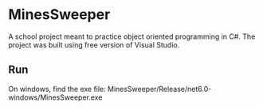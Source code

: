 # MinesSweeper

A school project meant to practice object oriented programming in C#.
The project was built using free version of Visual Studio.

## Run

On windows, find the exe file: MinesSweeper/Release/net6.0-windows/MinesSweeper.exe